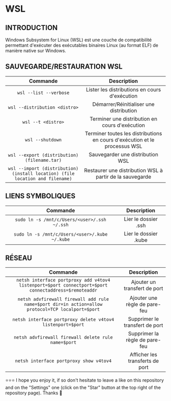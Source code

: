 # WSL
## INTRODUCTION
Windows Subsystem for Linux (WSL) est une couche de compatibilité permettant d'exécuter des exécutables binaires Linux (au format ELF) de manière native sur Windows.
## SAUVEGARDE/RESTAURATION WSL
| Commande | Description |
| :---: | :---: |
| `wsl --list --verbose` | Lister les distributions en cours d'exécution |
| `wsl --distribution <distro>` | Démarrer/Réinitialiser une distribution |
| `wsl --t <distro>` | Terminer une distribution en cours d'exécution |
| `wsl --shutdown` | Terminer toutes les distributions en cours d'exécution et le processus WSL |
| `wsl --export (distribution) (filename.tar)` | Sauvegarder une distribution WSL |
| `wsl --import (distribution) (install location) (file location and filename)` | Restaurer une distribution WSL à partir de la sauvegarde |
## LIENS SYMBOLIQUES
| Commande | Description |
| :---: | :---: |
| `sudo ln -s /mnt/c/Users/<user>/.ssh ~/.ssh` | Lier le dossier .ssh |
| `sudo ln -s /mnt/c/Users/<user>/.kube ~/.kube` | Lier le dossier .kube |
## RÉSEAU
| Commande | Description |
| :---: | :---: |
| `netsh interface portproxy add v4tov4 listenport=$port connectport=$port connectaddress=$remoteaddr` | Ajouter un transfert de port |
| `netsh advfirewall firewall add rule name=$port dir=in action=allow protocol=TCP localport=$port` | Ajouter une règle de pare-feu |
| `netsh interface portproxy delete v4tov4 listenport=$port` | Supprimer le transfert de port |
| `netsh advfirewall firewall delete rule name=$port` | Supprimer la règle de pare-feu |
| `netsh interface portproxy show v4tov4` | Afficher les transferts de port |

⭐⭐⭐ I hope you enjoy it, if so don't hesitate to leave a like on this repository and on the "Settings" one (click on the "Star" button at the top right of the repository page). Thanks 🤗

